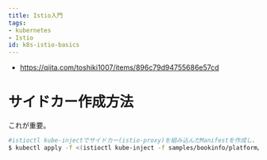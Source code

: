 ```yaml
---
title: Istio入門
tags:
- kubernetes
- Istio
id: k8s-istio-basics
---
```


- https://qiita.com/toshiki1007/items/896c79d94755686e57cd


# サイドカー作成方法

これが重要。

```bash
#istioctl kube-injectでサイドカー(istio-proxy)を組み込んだManifestを作成し、そのManifestを使ってデプロイする
$ kubectl apply -f <(istioctl kube-inject -f samples/bookinfo/platform/kube/bookinfo.yaml)
```